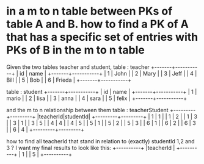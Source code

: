 
# in a m to n table between PKs of table A and B. how to find a PK of A that has a specific set of entries with PKs of B in the m to n table

Given the two tables teacher and student,
table : teacher
+-------+-----------+
|   id  |   name    |
+-------+-----------+
|   1   |   John    |
|   2   |   Mary    |
|   3   |   Jeff    |
|   4   |   Bill    |
|   5   |   Bob     |
|   6   |   Frieda  |
+-------+-----------+

table : student
+-------+-----------+
|   id  |   name    |
+-------+-----------+
|   1   |   mario   |
|   2   |   lisa    |
|   3   |   anna    |
|   4   |   sara    |
|   5   |   felix   |
+-------+-----------+

and the m to n relationship between them
table : teacherStudent
+---------+---------+
|teacherId|studentId|
+---------+---------+
|   1     |   1     |
|   1     |   2     |
|   1     |   3     |
|   3     |   1     |
|   3     |   5     |
|   4     |   4     |
|   4     |   5     |
|   5     |   1     |
|   5     |   2     |
|   5     |   3     |
|   6     |   1     |
|   6     |   2     |
|   6     |   3     |
|   6     |   4     |
+---------+---------+

how to find all teacherId that stand in relation to (exactly) studentId 1,2 and 3 ?
I want my final results to look like this:
+----------+
|teacherId |
+----------+
|   1      |
|   5      |
+----------+


        